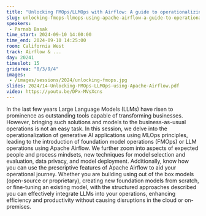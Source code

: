 ```yaml
---
title: "Unlocking FMOps/LLMOps with Airflow: A guide to operationalizing and managing Large Language Models"
slug: unlocking-fmops-llmops-using-apache-airflow-a-guide-to-operationalizing-and-managing-large-language
speakers:
 - Parnab Basak
time_start: 2024-09-10 14:00:00
time_end: 2024-09-10 14:25:00
room: California West
track: Airflow & ...
day: 20241
timeslot: 15
gridarea: "8/3/9/4"
images: 
 - /images/sessions/2024/unlocking-fmops.jpg
slides: 2024/14-Unlocking-FMOps-LLMOps-using-Apache-Airflow.pdf
video: https://youtu.be/DPx-MVsXcns
---
```


In the last few years Large Language Models (LLMs) have risen to prominence as outstanding tools capable of transforming businesses. However, bringing such solutions and models to the business-as-usual operations is not an easy task. In this session, we delve into the operationalization of generative AI applications using MLOps principles, leading to the introduction of foundation model operations (FMOps) or LLM operations using Apache Airflow. We further zoom into aspects of expected people and process mindsets, new techniques for model selection and evaluation, data privacy, and model deployment. Additionally, know how you can use the prescriptive features of Apache Airflow to aid your operational journey. Whether you are building using out of the box models (open-source or proprietary), creating new foundation models from scratch, or fine-tuning an existing model, with the structured approaches described you can effectively integrate LLMs into your operations, enhancing efficiency and productivity without causing disruptions in the cloud or on-premises.